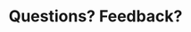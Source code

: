 ---
title: "Questions? Feedback?"
product-type: "import-api"
content-type: "guide"
order: 2

sections:
  - content: |
      Was anything in the docs unclear? Don't see something you're looking for? [Let us know by creating an issue]({{ site.github_issues }}){:target="new"} on the Stitch Docs GitHub repo.

      If you need help with Stitch, reach out to [Stitch Support](mailto:{{ site.support }}).
---